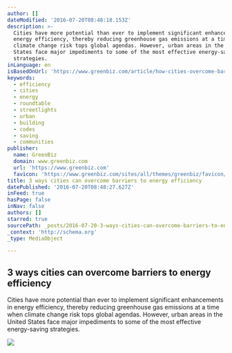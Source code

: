 ```yaml
---
author: []
dateModified: '2016-07-20T08:48:18.153Z'
description: >-
  Cities have more potential than ever to implement significant enhancements in
  energy efficiency, thereby reducing greenhouse gas emissions at a time when
  climate change risk tops global agendas. However, urban areas in the United
  States face major impediments to some of the most effective energy-saving
  strategies.
inLanguage: en
isBasedOnUrl: 'https://www.greenbiz.com/article/how-cities-overcome-barriers-efficiency'
keywords:
  - efficiency
  - cities
  - energy
  - roundtable
  - streetlights
  - urban
  - building
  - codes
  - saving
  - communities
publisher:
  name: GreenBiz
  domain: www.greenbiz.com
  url: 'https://www.greenbiz.com'
  favicon: 'https://www.greenbiz.com/sites/all/themes/greenbiz/favicon/favicon.ico'
title: 3 ways cities can overcome barriers to energy efficiency
datePublished: '2016-07-20T08:48:27.627Z'
inFeed: true
hasPage: false
inNav: false
authors: []
starred: true
sourcePath: _posts/2016-07-20-3-ways-cities-can-overcome-barriers-to-energy-efficiency.md
_context: 'http://schema.org'
_type: MediaObject

---
```

<article style=""><h1>3 ways cities can overcome barriers to energy efficiency</h1><p>Cities have more potential than ever to implement significant enhancements in energy efficiency, thereby reducing greenhouse gas emissions at a time when climate change risk tops global agendas. However, urban areas in the United States face major impediments to some of the most effective energy-saving strategies.</p><img src="https://www.greenbiz.com/sites/default/files/styles/panopoly_image_full/public/images/articles/featured/city_melpomene_shutterstock.jpg?itok=nW4LzpYy" /></article>